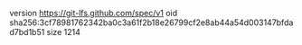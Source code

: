 version https://git-lfs.github.com/spec/v1
oid sha256:3cf78981762342ba0c3a61f2b18e26799cf2e8ab44a54d003147bfdad7bd1b51
size 1214
